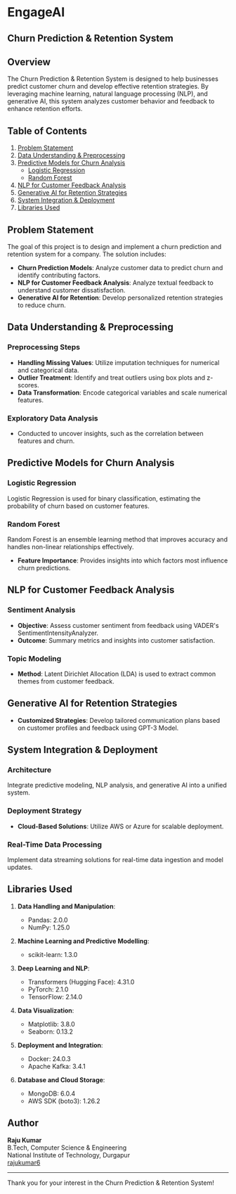 # EngageAI
## Churn Prediction & Retention System

## Overview

The Churn Prediction & Retention System is designed to help businesses predict customer churn and develop effective retention strategies. By leveraging machine learning, natural language processing (NLP), and generative AI, this system analyzes customer behavior and feedback to enhance retention efforts.

## Table of Contents

1. [Problem Statement](#problem-statement)
2. [Data Understanding & Preprocessing](#data-understanding--preprocessing)
3. [Predictive Models for Churn Analysis](#predictive-models-for-churn-analysis)
   - [Logistic Regression](#logistic-regression)
   - [Random Forest](#random-forest)
4. [NLP for Customer Feedback Analysis](#nlp-for-customer-feedback-analysis)
5. [Generative AI for Retention Strategies](#generative-ai-for-retention-strategies)
6. [System Integration & Deployment](#system-integration--deployment)
7. [Libraries Used](#libraries-used)

## Problem Statement

The goal of this project is to design and implement a churn prediction and retention system for a company. The solution includes:

- **Churn Prediction Models**: Analyze customer data to predict churn and identify contributing factors.
- **NLP for Customer Feedback Analysis**: Analyze textual feedback to understand customer dissatisfaction.
- **Generative AI for Retention**: Develop personalized retention strategies to reduce churn.

## Data Understanding & Preprocessing

### Preprocessing Steps
- **Handling Missing Values**: Utilize imputation techniques for numerical and categorical data.
- **Outlier Treatment**: Identify and treat outliers using box plots and z-scores.
- **Data Transformation**: Encode categorical variables and scale numerical features.

### Exploratory Data Analysis
- Conducted to uncover insights, such as the correlation between features and churn.

## Predictive Models for Churn Analysis

### Logistic Regression
Logistic Regression is used for binary classification, estimating the probability of churn based on customer features.

### Random Forest
Random Forest is an ensemble learning method that improves accuracy and handles non-linear relationships effectively.

- **Feature Importance**: Provides insights into which factors most influence churn predictions.

## NLP for Customer Feedback Analysis

### Sentiment Analysis
- **Objective**: Assess customer sentiment from feedback using VADER's SentimentIntensityAnalyzer.
- **Outcome**: Summary metrics and insights into customer satisfaction.

### Topic Modeling
- **Method**: Latent Dirichlet Allocation (LDA) is used to extract common themes from customer feedback.

## Generative AI for Retention Strategies

- **Customized Strategies**: Develop tailored communication plans based on customer profiles and feedback using GPT-3 Model.

## System Integration & Deployment

### Architecture
Integrate predictive modeling, NLP analysis, and generative AI into a unified system.

### Deployment Strategy
- **Cloud-Based Solutions**: Utilize AWS or Azure for scalable deployment.

### Real-Time Data Processing
Implement data streaming solutions for real-time data ingestion and model updates.

## Libraries Used

1. **Data Handling and Manipulation**:
   - Pandas: 2.0.0
   - NumPy: 1.25.0

2. **Machine Learning and Predictive Modelling**:
   - scikit-learn: 1.3.0

3. **Deep Learning and NLP**:
   - Transformers (Hugging Face): 4.31.0
   - PyTorch: 2.1.0
   - TensorFlow: 2.14.0

4. **Data Visualization**:
   - Matplotlib: 3.8.0
   - Seaborn: 0.13.2

5. **Deployment and Integration**:
   - Docker: 24.0.3
   - Apache Kafka: 3.4.1

6. **Database and Cloud Storage**:
   - MongoDB: 6.0.4
   - AWS SDK (boto3): 1.26.2

## Author

**Raju Kumar**  
B.Tech, Computer Science & Engineering  
National Institute of Technology, Durgapur  
[rajukumar6](mailto:rajukumar.sde@gmail.com)

---

Thank you for your interest in the Churn Prediction & Retention System!
